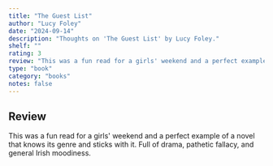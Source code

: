 ```yaml
---
title: "The Guest List"
author: "Lucy Foley"
date: "2024-09-14"
description: "Thoughts on 'The Guest List' by Lucy Foley."
shelf: ""
rating: 3
review: "This was a fun read for a girls' weekend and a perfect example of a novel that knows its genre and sticks with it. Full of drama, pathetic fallacy, and general Irish moodiness."
type: "book"
category: "books"
notes: false
---
```


## Review

This was a fun read for a girls' weekend and a perfect example of a novel that knows its genre and sticks with it. Full of drama, pathetic fallacy, and general Irish moodiness.

